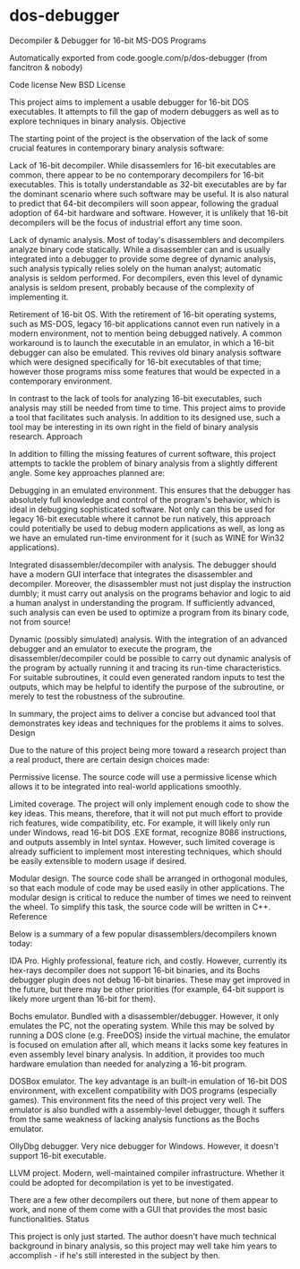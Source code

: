 # dos-debugger
Decompiler & Debugger for 16-bit MS-DOS Programs

Automatically exported from code.google.com/p/dos-debugger  (from fancitron & nobody)

Code license
New BSD License 

This project aims to implement a usable debugger for 16-bit DOS executables. It attempts to fill the gap of modern debuggers as well as to explore techniques in binary analysis.
Objective

The starting point of the project is the observation of the lack of some crucial features in contemporary binary analysis software:

Lack of 16-bit decompiler. While disassemlers for 16-bit executables are common, there appear to be no contemporary decompilers for 16-bit executables. This is totally understandable as 32-bit executables are by far the dominant scenario where such software may be useful. It is also natural to predict that 64-bit decompilers will soon appear, following the gradual adoption of 64-bit hardware and software. However, it is unlikely that 16-bit decompilers will be the focus of industrial effort any time soon.

Lack of dynamic analysis. Most of today's disassemblers and decompilers analyze binary code statically. While a disassembler can and is usually integrated into a debugger to provide some degree of dynamic analysis, such analysis typically relies solely on the human analyst; automatic analysis is seldom performed. For decompilers, even this level of dynamic analysis is seldom present, probably because of the complexity of implementing it.

Retirement of 16-bit OS. With the retirement of 16-bit operating systems, such as MS-DOS, legacy 16-bit applications cannot even run natively in a modern environment, not to mention being debugged natively. A common workaround is to launch the executable in an emulator, in which a 16-bit debugger can also be emulated. This revives old binary analysis software which were designed specifically for 16-bit executables of that time; however those programs miss some features that would be expected in a contemporary environment.

In contrast to the lack of tools for analyzing 16-bit executables, such analysis may still be needed from time to time. This project aims to provide a tool that facilitates such analysis. In addition to its designed use, such a tool may be interesting in its own right in the field of binary analysis research.
Approach

In addition to filling the missing features of current software, this project attempts to tackle the problem of binary analysis from a slightly different angle. Some key approaches planned are:

Debugging in an emulated environment. This ensures that the debugger has absolutely full knowledge and control of the program's behavior, which is ideal in debugging sophisticated software. Not only can this be used for legacy 16-bit executable where it cannot be run natively, this approach could potentially be used to debug modern applications as well, as long as we have an emulated run-time environment for it (such as WINE for Win32 applications).

Integrated disassembler/decompiler with analysis. The debugger should have a modern GUI interface that integrates the disassembler and decompiler. Moreover, the disassembler must not just display the instruction dumbly; it must carry out analysis on the programs behavior and logic to aid a human analyst in understanding the program. If sufficiently advanced, such analysis can even be used to optimize a program from its binary code, not from source!

Dynamic (possibly simulated) analysis. With the integration of an advanced debugger and an emulator to execute the program, the disassembler/decompiler could be possible to carry out dynamic analysis of the program by actually running it and tracing its run-time characteristics. For suitable subroutines, it could even generated random inputs to test the outputs, which may be helpful to identify the purpose of the subroutine, or merely to test the robustness of the subroutine.

In summary, the project aims to deliver a concise but advanced tool that demonstrates key ideas and techniques for the problems it aims to solves.
Design

Due to the nature of this project being more toward a research project than a real product, there are certain design choices made:

Permissive license. The source code will use a permissive license which allows it to be integrated into real-world applications smoothly.

Limited coverage. The project will only implement enough code to show the key ideas. This means, therefore, that it will not put much effort to provide rich features, wide compatibility, etc. For example, it will likely only run under Windows, read 16-bit DOS .EXE format, recognize 8086 instructions, and outputs assembly in Intel syntax. However, such limited coverage is already sufficient to implement most interesting techniques, which should be easily extensible to modern usage if desired.

Modular design. The source code shall be arranged in orthogonal modules, so that each module of code may be used easily in other applications. The modular design is critical to reduce the number of times we need to reinvent the wheel. To simplify this task, the source code will be written in C++.
Reference

Below is a summary of a few popular disassemblers/decompilers known today:

IDA Pro. Highly professional, feature rich, and costly. However, currently its hex-rays decompiler does not support 16-bit binaries, and its Bochs debugger plugin does not debug 16-bit binaries. These may get improved in the future, but there may be other priorities (for example, 64-bit support is likely more urgent than 16-bit for them).

Bochs emulator. Bundled with a disassembler/debugger. However, it only emulates the PC, not the operating system. While this may be solved by running a DOS clone (e.g. FreeDOS) inside the virtual machine, the emulator is focused on emulation after all, which means it lacks some key features in even assembly level binary analysis. In addition, it provides too much hardware emulation than needed for analyzing a 16-bit program.

DOSBox emulator. The key advantage is an built-in emulation of 16-bit DOS environment, with excellent compatibility with DOS programs (especially games). This environment fits the need of this project very well. The emulator is also bundled with a assembly-level debugger, though it suffers from the same weakness of lacking analysis functions as the Bochs emulator.

OllyDbg debugger. Very nice debugger for Windows. However, it doesn't support 16-bit executable.

LLVM project. Modern, well-maintained compiler infrastructure. Whether it could be adopted for decompilation is yet to be investigated.

There are a few other decompilers out there, but none of them appear to work, and none of them come with a GUI that provides the most basic functionalities.
Status

This project is only just started. The author doesn't have much technical background in binary analysis, so this project may well take him years to accomplish - if he's still interested in the subject by then. 

